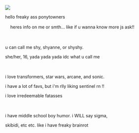 <img src="https://github.com/user-attachments/assets/edf334d9-31b5-432c-a815-84624ca664eb"/>

hello freaky ass ponytowners

ㅤ
heres info on me or smth... like if u wanna know more js ask!!

ㅤ


u can call me shy, shyanne, or shyshy.

she/her, 16, yada yada yada idc what u call me

ㅤ

i love transformers, star wars, arcane, and sonic.

i have a lot of favs, but i'm rlly liking sentinel rn !!

i love irredeemable fatasses

ㅤ

i have middle school boy humor. i WILL say sigma,

skibidi, etc etc. like i have freaky brainrot


